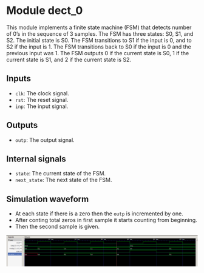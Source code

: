 # Module dect_0
This module implements a finite state machine (FSM) that detects number of 0’s in the sequence of 3 samples. The FSM has three states: S0, S1, and S2. The initial state is S0. The FSM transitions to S1 if the input is 0, and to S2 if the input is 1. The FSM transitions back to S0 if the input is 0 and the previous input was 1. The FSM outputs 0 if the current state is S0, 1 if the current state is S1, and 2 if the current state is S2.

## Inputs
- ```clk```: The clock signal.
- ```rst```: The reset signal.
- ```inp```: The input signal.

## Outputs
- ```outp```: The output signal.

## Internal signals
- ```state```: The current state of the FSM.
- ```next_state```: The next state of the FSM.

## Simulation waveform
- At each state if there is a zero then the ```outp``` is incremented by one.
- After conting total zeros in first sample it starts counting from beginning.
- Then the second sample is given.

![waveform](https://github.com/vishnu-05-03/IRIS-LABs-Rec-Task/blob/main/Q6_Optional/6th%20output%20waveform.png)

